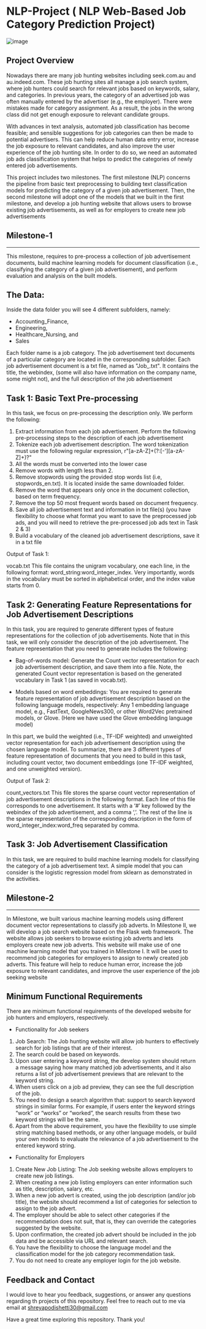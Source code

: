 # NLP-Project ( NLP Web-Based Job Category Prediction Project)

![image](https://github.com/user-attachments/assets/1a5ef0a9-3361-45a8-ac4d-1a66b2e30046)

Project Overview
-----------------

Nowadays there are many job hunting websites including seek.com.au and au.indeed.com. These job hunting
sites all manage a job search system, where job hunters could search for relevant jobs based on keywords,
salary, and categories. In previous years, the category of an advertised job was often manually entered by the
advertiser (e.g., the employer). There were mistakes made for category assignment. As a result, the jobs in the
wrong class did not get enough exposure to relevant candidate groups.

With advances in text analysis, automated job classification has become feasible; and sensible suggestions for
job categories can then be made to potential advertisers. This can help reduce human data entry error,
increase the job exposure to relevant candidates, and also improve the user experience of the job hunting site.
In order to do so, we need an automated job ads classification system that helps to predict the categories of
newly entered job advertisements.

This project includes two milestones. The first milestone (NLP) concerns the pipeline from basic text
preprocessing to building text classification models for predicting the category of a given job advertisement.
Then, the second milestone will adopt one of the models that we built in the first milestone, and develop a job
hunting website that allows users to browse existing job advertisements, as well as for employers to create
new job advertisements

Milestone-1
-------------
-------------

This milestone, requires to pre-process a collection of job advertisement documents, build machine
learning models for document classification (i.e., classifying the category of a given job advertisement), and
perform evaluation and analysis on the built models.

The Data:
----------

Inside the data folder you will see 4 different subfolders, namely: 
- Accounting_Finance,
- Engineering,
- Healthcare_Nursing, and
- Sales

Each folder name is a job category.
The job advertisement text documents of a particular category are located in the corresponding subfolder.
Each job advertisement document is a txt file, named as "Job_<ID>.txt". It contains the title, the webindex,
(some will also have information on the company name, some might not), and the full description of the job
advertisement


Task 1: Basic Text Pre-processing
------------

In this task, we focus on
pre-processing the description only. We perform the following:
1. Extract information from each job advertisement. Perform the following pre-processing steps to the
description of each job advertisement
2. Tokenize each job advertisement description. The word tokenization must use the following regular
expression, r"[a-zA-Z]+(?:[-'][a-zA-Z]+)?"
3. All the words must be converted into the lower case
4. Remove words with length less than 2.
5. Remove stopwords using the provided stop words list (i.e, stopwords_en.txt). It is located inside the
same downloaded folder.
6. Remove the word that appears only once in the document collection, based on term frequency.
7. Remove the top 50 most frequent words based on document frequency.
8. Save all job advertisement text and information in txt file(s) (you have flexibility to choose what format
you want to save the preprocessed job ads, and you will need to retrieve the pre-processed job ads
text in Task 2 & 3)
9. Build a vocabulary of the cleaned job advertisement descriptions, save it in a txt file

Output of Task 1:

vocab.txt This file contains the unigram vocabulary, one each line, in the following format:
word_string:word_integer_index. Very importantly, words in the vocabulary must be sorted in
alphabetical order, and the index value starts from 0. 

Task 2: Generating Feature Representations for Job Advertisement Descriptions 
---

In this task, you are required to generate different types of feature representations for the collection of
job advertisements. Note that in this task, we will only consider the description of the job
advertisement. The feature representation that you need to generate includes the following:

- Bag-of-words model: Generate the Count vector representation for each job advertisement description, and save
them into a file. Note, the generated Count vector
representation is based on the generated vocabulary in Task 1 (as saved in vocab.txt).

- Models based on word embeddings: You are required to generate feature representation of job advertisement description based on
the following language models, respectively: Any 1 embedding language model, e.g., FastText, GoogleNews300, or other
Word2Vec pretrained models, or Glove. (Here we have used the Glove embedding language model)

In this part, we build the weighted (i.e., TF-IDF weighted) and unweighted vector
representation for each job advertisement description using the chosen language model.
To summarize, there are 3 different types of feature representation of documents that you need to
build in this task, including count vector, two document embeddings (one TF-IDF weighted, and one
unweighted version).

Output of Task 2:

count_vectors.txt This file stores the sparse count vector representation of job advertisement
descriptions in the following format. Each line of this file corresponds to one advertisement. It starts
with a ‘#’ key followed by the webindex of the job advertisement, and a comma ‘,’. The rest of the line
is the sparse representation of the corresponding description in the form of
word_integer_index:word_freq separated by comma.

Task 3: Job Advertisement Classification
-----

In this task, we are required to build machine learning models for classifying the category of a job
advertisement text. A simple model that you can consider is the logistic regression model from sklearn as
demonstrated in the activities.

Milestone-2
-------------
-------------

In Milestone, we built various machine learning models using different document vector representations to
classify job adverts. In Milestone II, we will develop a job search website based on the Flask web
framework. The website allows job seekers to browse existing job adverts and lets employers create new
job adverts. This website will make use of one machine learning model that you trained in Milestone I. It
will be used to recommend job categories for employers to assign to newly created job adverts. This
feature will help to reduce human error, increase the job exposure to relevant candidates, and improve the
user experience of the job seeking website

Minimum Functional Requirements
---------
There are minimum functional requirements of the developed website for job hunters and
employers, respectively. 

- Functionality for Job seekers
1. Job Search: The Job hunting website will allow job hunters to effectively search for job listings that are of their
interest.
2. The search could be based on keywords.
3. Upon user entering a keyword string, the develop
system should return a message saying how many matched job advertisements, and it also returns a
list of job advertisement previews that are relevant to the keyword string.
4. When users click on a job ad
preview, they can see the full description of the job.
5. You need to design a search algorithm that: support to search keyword strings in similar forms. For example, if users enter the keyword
strings “work” or “works” or “worked”, the search results from these two keyword strings will
be the same.
6. Apart from the above requirement, you have the flexibility to use simple string matching based
methods, or any other language models, or build your own models to evaluate the relevance
of a job advertisement to the entered keyword string.

- Functionality for Employers
1. Create New Job Listing: The Job seeking website allows employers to create new job listings.
2. When creating a new job listing
employers can enter information such as title, description, salary, etc.
3. When a new job advert is created, using the job description (and/or job title), the website should
recommend a list of categories for selection to assign to the job advert.
4. The employer should be able to
select other categories if the recommendation does not suit, that is, they can override the categories
suggested by the website.
5. Upon
confirmation, the created job advert should be included in the job data and be accessible via URL and
relevant search.
6. You have the flexibility to choose the language model and the classification model for the job category
recommendation task.
7. You do not need to create any employer login for the job website.

Feedback and Contact
--------------------
I would love to hear you feedback, suggestions, or answer any questions regarding th projects of this repository. Feel free to reach out to me via email at shreyapodishetti30@gmail.com

Have a great time exploring this repository. Thank you!
